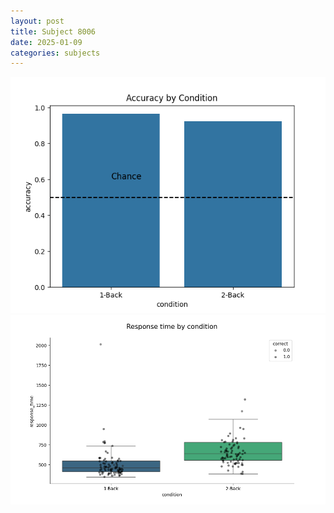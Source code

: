 ```yaml
---
layout: post
title: Subject 8006
date: 2025-01-09
categories: subjects
---
```


![](data/8006/run-15/8006_ATS_acc.png)
![](data/8006/run-15/8006_ATS_rt.png)
